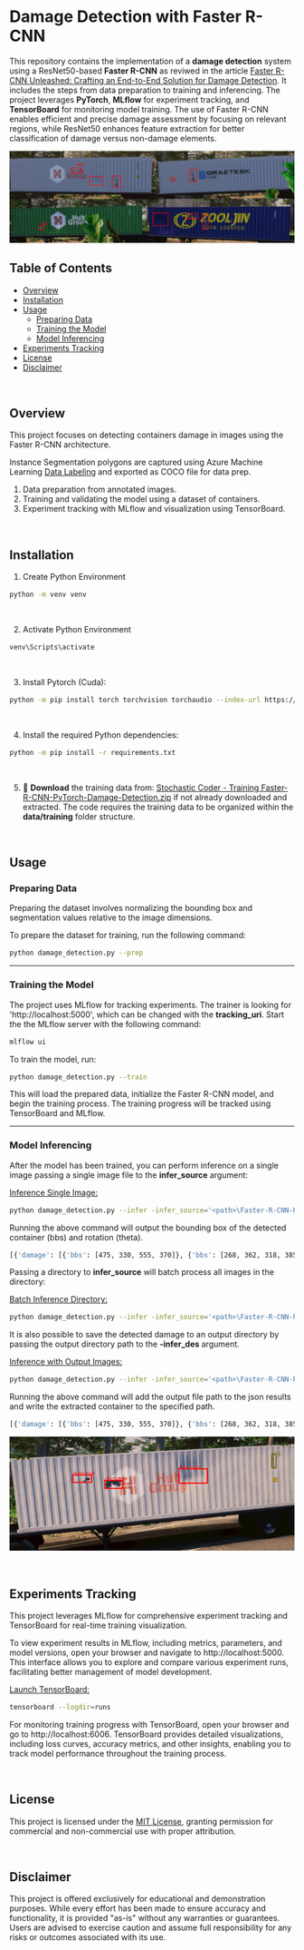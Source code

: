 
# Damage Detection with Faster R-CNN

This repository contains the implementation of a **damage detection** system  using a ResNet50-based **Faster R-CNN** as reviwed in the article [Faster R-CNN Unleashed: Crafting an End-to-End Solution for Damage Detection](https://stochasticcoder.com/2023/11/20/faster-r-cnn-unleashed-crafting-an-end-to-end-solution-for-damage-detection/). It includes the steps from data preparation to training and inferencing. The project leverages **PyTorch**, **MLflow** for experiment tracking, and **TensorBoard** for monitoring model training.  The use of Faster R-CNN enables efficient and precise damage assessment by focusing on relevant regions, while ResNet50 enhances feature extraction for better classification of damage versus non-damage elements.

![detected](../images/damage_matrix.png)


## Table of Contents

- [Overview](#overview)
- [Installation](#installation)
- [Usage](#usage)
  - [Preparing Data](#preparing-data)
  - [Training the Model](#training-the-model)
  - [Model Inferencing](#model-inferencing)
- [Experiments Tracking](#experiments-tracking)
- [License](#license)
- [Disclaimer](#disclaimer)

<br/>

## Overview

This project focuses on detecting containers damage in images using the Faster R-CNN architecture.

Instance Segmentation polygons are captured using Azure Machine Learning [Data Labeling](https://learn.microsoft.com/en-us/azure/machine-learning/how-to-create-image-labeling-projects?view=azureml-api-2) and exported as COCO file for data prep.

1. Data preparation from annotated images.
2. Training and validating the model using a dataset of containers.
3. Experiment tracking with MLflow and visualization using TensorBoard.

<br/>

## Installation

1. Create Python Environment
```bash
python -m venv venv
```

<br/>


2. Activate Python Environment
```bash
venv\Scripts\activate
```

<br/>


3. Install Pytorch (Cuda):

```bash
python -m pip install torch torchvision torchaudio --index-url https://download.pytorch.org/whl/cu117
```

<br/>


4. Install the required Python dependencies:

```bash
python -m pip install -r requirements.txt
```

<br/>

5. :floppy_disk: **Download** the training data from: [Stochastic Coder - Training Faster-R-CNN-PyTorch-Damage-Detection.zip](https://stochasticcoder.com/wp-content/uploads/2024/09/Faster-R-CNN-PyTorch-Damage-Detection.zip) if not already downloaded and extracted. The code requires the training data to be organized within the **data/training** folder structure.

<br/>

## Usage

### Preparing Data
Preparing the dataset involves normalizing the bounding box and segmentation values relative to the image dimensions.

To prepare the dataset for training, run the following command:

```bash
python damage_detection.py --prep
```


---


### Training the Model

The project uses MLflow for tracking experiments. The trainer is looking for 'http://localhost:5000', which can be changed with the **tracking_uri**. Start the the MLflow server with the following command:


```bash
mlflow ui
```

To train the model, run:

```bash
python damage_detection.py --train
```

This will load the prepared data, initialize the Faster R-CNN model, and begin the training process. The training progress will be tracked using TensorBoard and MLflow.

---

### Model Inferencing

After the model has been trained, you can perform inference on a single image passing a single image file to the **infer_source** argument:

<ins>Inference Single Image:</ins>

```bash
python damage_detection.py --infer -infer_source='<path>\Faster-R-CNN-PyTorch-Damage-Detection\data\testing\container_images\2_hill_02fd9905-e47d-4f4f-a8e7-c821d0f40685_15SN_2.png' 
```

Running the above command will output the bounding box of the detected container (bbs) and rotation (theta).

```bash
[{'damage': [{'bbs': [475, 330, 555, 370]}, {'bbs': [268, 362, 318, 385]}, {'bbs': [178, 347, 231, 368]}], 'tags': [{'bbs': [735, 290, 747, 328]}], 'image_path': '<path>\\Faster-R-CNN-PyTorch-Damage-Detection\\data\\testing\\container_images\\2_hill_02fd9905-e47d-4f4f-a8e7-c821d0f40685_15SN_2.png'}]
```

Passing a directory to **infer_source** will batch process all images in the directory:

<ins>Batch Inference Directory:</ins>

```bash
python damage_detection.py --infer -infer_source='<path>\Faster-R-CNN-PyTorch-Damage-Detection\data\testing\container_images'
```

It is also possible to save the detected damage to an output directory by passing the output directory path to the **-infer_des** argument.

<ins>Inference with Output Images:</ins>

```bash
python damage_detection.py --infer -infer_source='<path>\Faster-R-CNN-PyTorch-Damage-Detection\data\testing\container_images\2_hill_02fd9905-e47d-4f4f-a8e7-c821d0f40685_15SN_2.png' -infer_dest='<path>\Faster-R-CNN-PyTorch-Damage-Detection\data\testing\container_damage'
```
Running the above command will add the output file path to the json results and write the extracted container to the specified path.

```bash
[{'damage': [{'bbs': [475, 330, 555, 370]}, {'bbs': [268, 362, 318, 385]}, {'bbs': [178, 347, 231, 368]}], 'tags': [{'bbs': [735, 290, 747, 328]}], 'image_path': '<path>\\Faster-R-CNN-PyTorch-Damage-Detection\\data\\testing\\container_images\\2_hill_02fd9905-e47d-4f4f-a8e7-c821d0f40685_15SN_2.png', 'output_file': '<path>\\Faster-R-CNN-PyTorch-Damage-Detection\\data\\testing\\container_damage\\2_hill_02fd9905-e47d-4f4f-a8e7-c821d0f40685_15SN_2.png'}]
```


![extracted](../images/inf_damage1.png)

<br/>

## Experiments Tracking

This project leverages MLflow for comprehensive experiment tracking and TensorBoard for real-time training visualization.

To view experiment results in MLflow, including metrics, parameters, and model versions, open your browser and navigate to http://localhost:5000. This interface allows you to explore and compare various experiment runs, facilitating better management of model development.

<ins>Launch TensorBoard:</ins>
```bash
tensorboard --logdir=runs
```

For monitoring training progress with TensorBoard, open your browser and go to http://localhost:6006. TensorBoard provides detailed visualizations, including loss curves, accuracy metrics, and other insights, enabling you to track model performance throughout the training process.

<br/>

## License
This project is licensed under the [MIT License](../LICENSE.md), granting permission for commercial and non-commercial use with proper attribution.

<br/>

## Disclaimer
This project is offered exclusively for educational and demonstration purposes. While every effort has been made to ensure accuracy and functionality, it is provided "as-is" without any warranties or guarantees. Users are advised to exercise caution and assume full responsibility for any risks or outcomes associated with its use.

